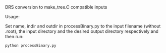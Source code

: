 DRS conversion to make_tree.C compatible inputs

Usage:

Set name, indir and outdir in processBinary.py to the input filename (without .root), 
the input directory and the desired output directory respectively and then run:

```bash
python processBinary.py
```
